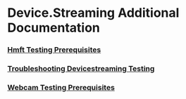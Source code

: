 # Device.Streaming Additional Documentation
### [Hmft Testing Prerequisites](testref/hmft-testing-prerequisites.md.md)
### [Troubleshooting Devicestreaming Testing](testref/troubleshooting-devicestreaming-testing.md.md)
### [Webcam Testing Prerequisites](testref/webcam-testing-prerequisites.md.md)
